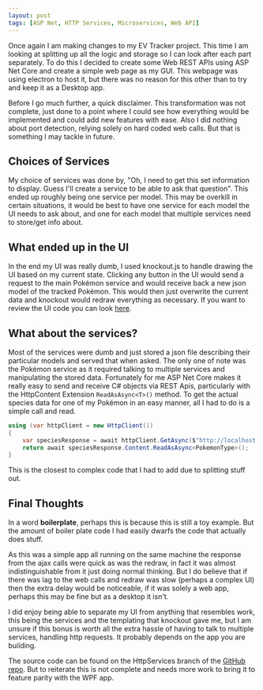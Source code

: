 ```yaml
---
layout: post
tags: [ASP Net, HTTP Services, Microservices, Web API]
---
```

Once again I am making changes to my EV Tracker project. This time I am looking at splitting up all the logic and storage so I can look after each part separately. To do this I decided to create some Web REST APIs using ASP Net Core and create a simple web page as my GUI. This webpage was using electron to host it, but there was no reason for this other than to try and keep it as a Desktop app.

Before I go much further, a quick disclaimer. This transformation was not complete, just done to a point where I could see how everything would be implemented and could add new features with ease. Also I did nothing about port detection, relying solely on hard coded web calls. But that is something I may tackle in future.

## Choices of Services

My choice of services was done by, "Oh, I need to get this set information to display. Guess I'll create a service to be able to ask that question". This ended up roughly being one service per model. This may be overkill in certain situations, it would be best to have one service for each model the UI needs to ask about, and one for each model that multiple services need to store/get info about.

## What ended up in the UI

In the end my UI was really dumb, I used knockout.js to handle drawing the UI based on my current state. Clicking any button in the UI would send a request to the main Pokémon service and would receive back a new json model of the tracked Pokémon. This would then just overwrite the current data and knockout would redraw everything as necessary. If you want to review the UI code you can look [here](https://github.com/PeterGerrard/EVTracker/tree/HttpServices/Pokemon.EVTracker.Html).

## What about the services?

Most of the services were dumb and just stored a json file describing their particular models and served that when asked. The only one of note was the Pokémon service as it required talking to multiple services and manipulating the stored data. Fortunately for me ASP Net Core makes it really easy to send and receive C# objects via REST Apis, particularly with the HttpContent Extension `ReadAsAsync<T>()` method. To get the actual species data for one of my Pokémon in an easy manner, all I had to do is a simple call and read.

```csharp
using (var httpClient = new HttpClient())
{
    var speciesResponse = await httpClient.GetAsync($"http://localhost:20640/api/v0/species/{_trackedPokemon.DexNumber}");
    return await speciesResponse.Content.ReadAsAsync<PokemonType>();
}
```

This is the closest to complex code that I had to add due to splitting stuff out.

## Final Thoughts

In a word **boilerplate**, perhaps this is because this is still a toy example. But the amount of boiler plate code I had easily dwarfs the code that actually does stuff.

As this was a simple app all running on the same machine the response from the ajax calls were quick as was the redraw, in fact it was almost indistinguishable from it just doing normal thinking. But I do believe that if there was lag to the web calls and redraw was slow (perhaps a complex UI) then the extra delay would be noticeable, if it was solely a web app, perhaps this may be fine but as a desktop it isn't.

I did enjoy being able to separate my UI from anything that resembles work, this being the services and the templating that knockout gave me, but I am unsure if this bonus is worth all the extra hassle of having to talk to multiple services, handling http requests. It probably depends on the app you are building.

The source code can be found on the HttpServices branch of the [GitHub repo](https://github.com/PeterGerrard/EVTracker/tree/HttpServices). But to reiterate this is not complete and needs more work to bring it to feature parity with the WPF app.
